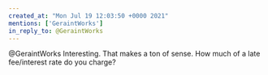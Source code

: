 ```yaml
---
created_at: "Mon Jul 19 12:03:50 +0000 2021"
mentions: ['GeraintWorks']
in_reply_to: @GeraintWorks
---
```


@GeraintWorks Interesting. That makes a ton of sense. How much of a late fee/interest rate do you charge?
